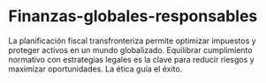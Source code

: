 # Finanzas-globales-responsables
La planificación fiscal transfronteriza permite optimizar impuestos y proteger activos en un mundo globalizado. Equilibrar cumplimiento normativo con estrategias legales es la clave para reducir riesgos y maximizar oportunidades. La ética guía el éxito.
